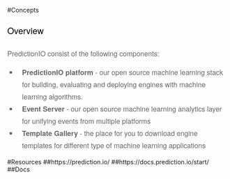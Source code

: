 #Concepts
<h2 id="overview" class="header-anchors" style="box-sizing: border-box; font-family: azo-sans-web, 'Helvetica Neue', Helvetica, Arial, sans-serif; font-weight: 400; line-height: 1.5; color: rgb(0, 0, 0); margin-top: 24px; margin-bottom: 24px; font-size: 20px;">Overview</h2><p style="box-sizing: border-box; margin-top: 15px; margin-bottom: 15px; font-size: 16px; color: rgb(102, 102, 102); line-height: 28px; font-family: azo-sans-web, 'Helvetica Neue', Helvetica, Arial, sans-serif;">PredictionIO consist of the following components:</p><ul style="box-sizing: border-box; margin-top: 15px; margin-bottom: 15px; color: rgb(55, 53, 53); font-family: azo-sans-web, 'Helvetica Neue', Helvetica, Arial, sans-serif;"><li style="box-sizing: border-box; font-size: 16px; line-height: 28px; padding-left: 10px; color: rgb(102, 102, 102);"><strong style="box-sizing: border-box;">PredictionIO platform</strong>&nbsp;- our open source machine learning stack for building, evaluating and deploying engines with machine learning algorithms.</li><li style="box-sizing: border-box; font-size: 16px; line-height: 28px; padding-left: 10px; color: rgb(102, 102, 102);"><strong style="box-sizing: border-box;">Event Server</strong>&nbsp;- our open source machine learning analytics layer for unifying events from multiple platforms</li><li style="box-sizing: border-box; font-size: 16px; line-height: 28px; padding-left: 10px; color: rgb(102, 102, 102);"><strong style="box-sizing: border-box;">Template Gallery</strong>&nbsp;- the place for you to download engine templates for different type of machine learning applications</li></ul>
#Resources
##https://prediction.io/
##https://docs.prediction.io/start/
##Docs
